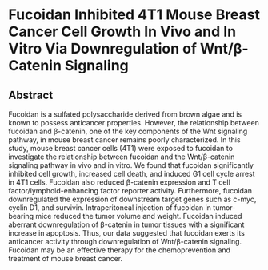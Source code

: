 # Fucoidan Inhibited 4T1 Mouse Breast Cancer Cell Growth In Vivo and In Vitro Via Downregulation of Wnt/β-Catenin Signaling

## Abstract

Fucoidan is a sulfated polysaccharide derived from brown algae and is known to possess anticancer properties. However, the relationship between fucoidan and β-catenin, one of the key components of the Wnt signaling pathway, in mouse breast cancer remains poorly characterized. In this study, mouse breast cancer cells (4T1) were exposed to fucoidan to investigate the relationship between fucoidan and the Wnt/β-catenin signaling pathway in vivo and in vitro. We found that fucoidan significantly inhibited cell growth, increased cell death, and induced G1 cell cycle arrest in 4T1 cells. Fucoidan also reduced β-catenin expression and T cell factor/lymphoid-enhancing factor reporter activity. Furthermore, fucoidan downregulated the expression of downstream target genes such as c-myc, cyclin D1, and survivin. Intraperitoneal injection of fucoidan in tumor-bearing mice reduced the tumor volume and weight. Fucoidan induced aberrant downregulation of β-catenin in tumor tissues with a significant increase in apoptosis. Thus, our data suggested that fucoidan exerts its anticancer activity through downregulation of Wnt/β-catenin signaling. Fucoidan may be an effective therapy for the chemoprevention and treatment of mouse breast cancer.